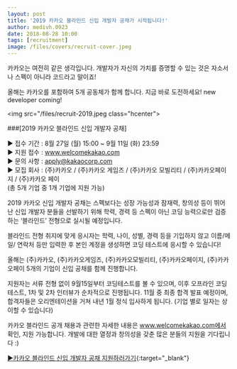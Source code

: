 ```yaml
---
layout: post
title: '2019 카카오 블라인드 신입 개발자 공채가 시작됩니다!'
author: medivh.0923
date: 2018-08-28 10:00
tags: [recruitment]
image: /files/covers/recruit-cover.jpeg
---
```


카카오는 여전히 같은 생각입니다. 
개발자가 자신의 가치를 증명할 수 있는 것은 자소서나 스펙이 아니라 코드라고 말이죠! 

올해는 카카오를 포함하여 5개 공동체가 함께 합니다. 
지금 바로 도전하세요! new developer coming! 

<img src="/files/recruit-2019.jpeg class="hcenter">

###[2019 카카오 블라인드 신입 개발자 공채] 


▶ 접수 기간 : 8월 27일 (월) 15:00 ~ 9월 11일 (화) 23:59   
▶ 지원 접수 : www.welcomekakao.com   
▶ 문의 사항 : apply@kakaocorp.com   
▶ 모집 회사 : (주)카카오 / (주)카카오 게임즈 / (주)카카오 모빌리티 / (주)카카오페이지 / (주)카카오 페이   
(총 5개 기업 중 1개 기업에 지원 가능) 

2019 카카오 신입 개발자 공채는 스펙보다는 성장 가능성과 잠재력, 창의성 등이 뛰어난 신입 개발자 분들을 선발하기 위해 학력, 경력 등 스펙이 아닌 코딩 능력으로만 검증하는 ‘블라인드’ 전형으로 실시될 예정입니다. 

블라인드 전형 취지에 맞게 응시자는 학력, 나이, 성별, 경력 등을 기입하지 않고 이름/메일/ 연락처 등만 입력한 후 본인 계정을 생성하면 코딩 테스트에 응시할 수 있습니다! 

올해는 (주)카카오, (주)카카오게임즈, (주)카카오모빌리티, (주)카카오페이지, (주)카카오페이 5개의 기업이 신입 공채를 함께 진행합니다. 

지원자는 서류 전형 없이 9월15일부터 코딩테스트를 볼 수 있으며, 
이후 오프라인 코딩 테스트, 1차 및 2차 인터뷰가 순차적으로 진행됩니다. 11월 중 최종 합격 발표 예정이며, 합격자들은 오리엔테이션을 거쳐 내년 1월 정식 입사하게 됩니다. (기업 별로 일자는 상이할 수 있습니다) 

카카오 블라인드 공개 채용과 관련한 자세한 내용은 www.welcomekakao.com에서 확인, 지원 가능합니다. 
개발에 대한 열정과 창의성을 갖춘 많은 분들의 지원을 기다립니다 :) 

[▶카카오 블라인드 신입 개발자 공채 지원하러가기](https://welcomekakao.com){:target="_blank"}



